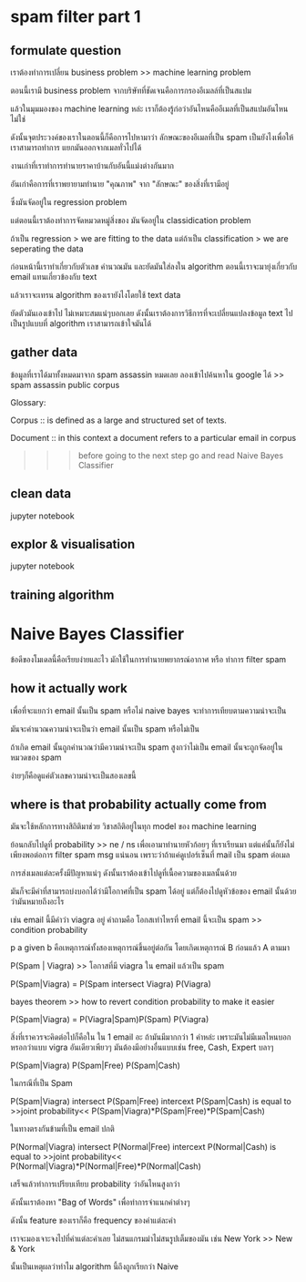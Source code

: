 # spam filter part 1

## formulate question

เราต้องทำการเปลี่ยน business problem >> machine learning problem

ตอนนี้เรามี business problem จากบริษัทที่ชัดเจนคือการกรองอีเมลล์ที่เป็นสแปม

แล้วในมุมมองของ machine learning หล่ะ เราก็ต้องรู้ก่อว่าอันไหนคืออีเมลที่เป็นสแปมอันไหนไม่ใช่ 

ดังนั้นจุตประวงค์ของเราในตอนนี้ก็คือการไปหามาว่า ลักษณะของอีเมลที่เป็น spam เป็นยังไงเพื่อให้เราสามารถทำการ แยกมันออกจากเมลทั่วไปได้

งานเก่าที่เราทำการทำนายราคาบ้านกับอันนี้แม่งต่างกันมาก

อันเก่าคือการที่เราพยายามทำนาย "คุณภาพ" จาก "ลักษณะ" ของสิ่งที่เรามีอยู่

ซึ่งมันจัดอยู่ใน regression problem

แต่ตอนนี้เราต้องทำการจัดหมวดหมู่สิ่งของ มันจัดอยู่ใน classidication problem

ถ้าเป็น regression > we are fitting to the data 
แต่ถ้าเป็น classification > we are seperating the data

ก่อนหน้านี้เราทำเกี่ยวกับตัวเลข คำนวณมัน และยัดมันใส่ลงใน algorithm
ตอนนี้เราจะมายุ่งเกี่ยวกับ email แทนเกี่ยวข้องกับ text 

แล้วเราจะเทรน algorithm ของเรายังไงโดยใช้ text data

ยัดตัวมันเองเข้าไป ไม่เหมาะสมแน่ๆบอกเลย ดังนั้นเราต้องการวิธีการที่จะเปลี่ยนแปลงข้อมูล text ไปเป็นรูปแบบที่ algorithm เราสามารถเข้าใจมันได้

## gather data
 
ข้อมูลที่เราได้มาทั้งหมดมาจาก spam assassin หมดเลย ลองเข้าไปค้นหาใน google ได้ >> spam assassin public corpus


Glossary:

Corpus
:: is defined as a large and structured set of texts.

Document
:: in this context a document refers to a particular email in corpus

>>> before going to the next step go and read Naive Bayes Classifier

## clean data

jupyter notebook

## explor & visualisation

jupyter notebook

## training algorithm

# Naive Bayes Classifier

ข้อดีของโมเดลนี้คือเรียบง่ายและไว มักใช้ในการทำนายพยากรณ์อากาศ หรือ ทำการ filter spam

## how it actually work

เพื่อที่จะแยกว่า email นั้นเป็น spam หรือไม่ naive bayes จะทำการเทียบตามความน่าจะเป็น

มันจะคำนวณความน่าจะเป็นว่า email นั้นเป็น spam หรือไม่เป็น

ถ้าเกิด email นั้นถูกคำนวณว่ามีความน่าจะเป็น spam สูงกว่าไม่เป็น email นั้นจะถูกจัดอยู่ในหมวดของ spam

ง่ายๆก็คือดูแค่ตัวเลขความน่าจะเป็นสองเลขนี้

## where is that probability actually come from

มันจะใช้หลักการทางสิถิติมาช่วย วิชาสถิติอยู่ในทุก model ของ machine learning

ย้อนกลับไปดูที่ probability >> ne / ns เพื่อเอามาทำนายหัวก้อยๆ ที่เราเรียนมา แต่แค่นั้นก็ยังไม่เพียงพอต่อการ filter spam msg แน่นอน เพราะว่าถ้าแค่ดูเปอร์เซ็นที่ mail เป็น spam ต่อเมล 

การส่งเมลแต่ละครั้งมีปัญหาแน่ๆ ดังนั้นเราต้องเข้าไปดูที่เนื้อความของเมลนั้นด้วย

มันก็จะมีคำที่สามารถบ่งบอกได้ว่ามีโอกาศที่เป็น spam ได้อยู่ แต่ก็ต้องไปดูหัวข้อของ email นั้นด้วยว่ามันหมายถึงอะไร

เช่น email นี้มีคำว่า viagra อยู่ คำถามคือ โอกสเท่าไหรที่ email นี้จะเป็น spam >> condition probability

p a given b คือเหตุการณ์ทั้งสองเหตุการณ์ขึ้นอยู่ต่อกัน โดยเกิดเหตุการณ์ B ก่อนแล้ว A ตามมา

P(Spam | Viagra) >> โอกาสที่มี viagra ใน email แล้วเป็น spam

P(Spam|Viagra) = P(Spam intersect Viagra)
                        P(Viagra)

bayes theorem >> how to revert condition probability to make it easier

P(Spam|Viagra) = P(Viagra|Spam)P(Spam)
                        P(Viagra)

สิ่งที่เราควรจะคิดต่อไปก็คือใน ใน 1 email อะ ถ้ามันมีมากกว่า 1 คำหล่ะ เพราะมันไม่มีเมลไหนบอกหรอกว่าแบบ vigra อันเดียวเพียวๆ มันต้องมีอย่างอื่นแบบเช่น free, Cash, Expert บลาๆ

P(Spam|Viagra)
P(Spam|Free)
P(Spam|Cash)

ในกรณีที่เป็น Spam

P(Spam|Viagra) intersect P(Spam|Free) intercext P(Spam|Cash) 
is equal to >>joint probability<<
P(Spam|Viagra)*P(Spam|Free)*P(Spam|Cash) 

ในทางตรงกันข้ามที่เป็น email ปกติ

P(Normal|Viagra) intersect P(Normal|Free) intercext P(Normal|Cash) 
is equal to >>joint probability<<
P(Normal|Viagra)*P(Normal|Free)*P(Normal|Cash)

เสร็จแล้วทำการเปรียบเทียบ probability ว่าอันไหนสูงกว่า

ดังนั้นเราต้องหา "Bag of Words" เพื่อทำการจำแนกคำต่างๆ

ดังนั้น feature ของเราก็คือ frequency ของคำแต่ละคำ

เราจะมองเจาะจงไปที่คำแต่ละคำเลย ไม่สนแกรมม่าไม่สนรูปเต็มของมัน เช่น
New York >> New & York

นั้นเป็นเหตุผลว่าทำไม algorithm นี้ถึงถูกเรียกว่า Naive